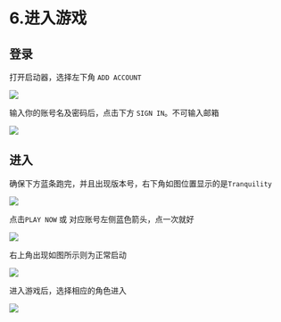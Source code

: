 # 6.进入游戏

## 登录

打开启动器，选择左下角 `ADD ACCOUNT`

![](../.gitbook/assets/snipaste_2020-08-15_11-50-13.png)

输入你的账号名及密码后，点击下方 `SIGN IN`。不可输入邮箱

![](../.gitbook/assets/snipaste_2020-08-15_11-50-33.png)

## 进入

确保下方蓝条跑完，并且出现版本号，右下角如图位置显示的是`Tranquility`

![](../.gitbook/assets/snipaste_2020-08-15_11-58-25.png)

点击`PLAY NOW` 或 对应账号左侧蓝色箭头，点一次就好

![](../.gitbook/assets/snipaste_2020-08-15_11-58-49.png)

右上角出现如图所示则为正常启动

![](../.gitbook/assets/snipaste_2020-08-15_11-52-11.png)

进入游戏后，选择相应的角色进入

![](../.gitbook/assets/snipaste_2020-08-15_11-52-34.png)

